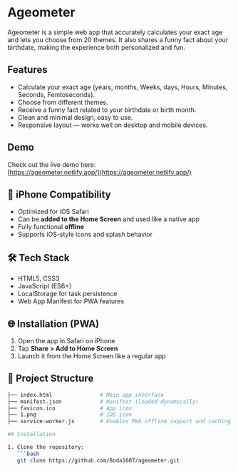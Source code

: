 # Ageometer
Ageometer is a simple web app that accurately calculates your exact age and lets you choose from 20 themes. It also shares a funny fact about your birthdate, making the experience both personalized and fun.
## Features

- Calculate your exact age (years, months, Weeks, days, Hours, Minutes, Seconds, Femtoseconds).
- Choose from different themes.
- Receive a funny fact related to your birthdate or birth month.
- Clean and minimal design, easy to use.
- Responsive layout — works well on desktop and mobile devices.

## Demo

Check out the live demo here:  
[https://ageometer.netlify.app/](https://ageometer.netlify.app/)

## 📱 iPhone Compatibility

- Optimized for iOS Safari
- Can be **added to the Home Screen** and used like a native app
- Fully functional **offline**
- Supports iOS-style icons and splash behavior

## 🛠️ Tech Stack

- HTML5, CSS3
- JavaScript (ES6+)
- LocalStorage for task persistence
- Web App Manifest for PWA features

## 🌐 Installation (PWA)

1. Open the app in Safari on iPhone
2. Tap **Share > Add to Home Screen**
3. Launch it from the Home Screen like a regular app

## 📁 Project Structure

```bash
├── index.html               # Main app interface
├── manifest.json            # manifest (loaded dynamically)
├── favicon.ico              # App icon
├── 1.png                    # iOS icon
├── service-worker.js        # Enables PWA offline support and caching

## Installation

1. Clone the repository:
   ```bash
   git clone https://github.com/Boda1607/ageometer.git
